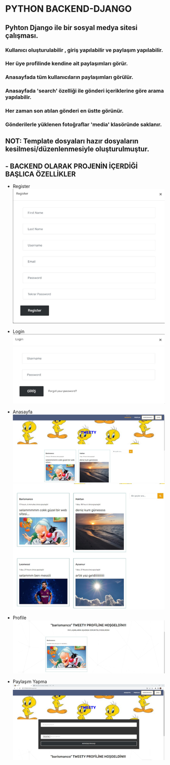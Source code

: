#  PYTHON BACKEND-DJANGO

## Pyhton Django ile bir sosyal medya sitesi çalışması.
### Kullanıcı oluşturulabilir , giriş yapılabilir ve paylaşım yapılabilir. 
### Her üye profilinde kendine ait paylaşımları görür.
### Anasayfada tüm kullanıcıların paylaşımları görülür.
### Anasayfada 'search' özelliği ile gönderi içeriklerine göre arama yapılabilir.
### Her zaman son atılan gönderi en üstte görünür.
### Gönderilerle yüklenen fotoğraflar 'media' klasöründe saklanır.
## NOT: Template dosyaları hazır dosyaların kesilmesi/düzenlenmesiyle oluşturulmuştur.
## - BACKEND OLARAK PROJENİN İÇERDİĞİ BAŞLICA ÖZELLİKLER

- Register 
![register](register.jpg)

- Login
![login](login.jpg)

- Anasayfa
![homepage](anasyf.jpg)
![homepage2](anasayfa2.jpg)

- Profile
![profile](profile.jpg)

- Paylaşım Yapma
![share](gonderi_paylas.jpg)